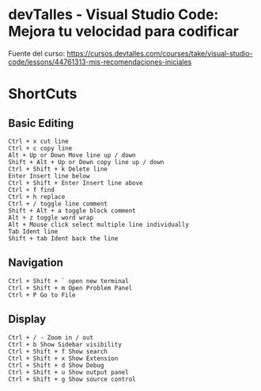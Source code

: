 # devTalles - Visual Studio Code: Mejora tu velocidad para codificar

Fuente del curso: https://cursos.devtalles.com/courses/take/visual-studio-code/lessons/44761313-mis-recomendaciones-iniciales

# ShortCuts

## Basic Editing

    Ctrl + x cut line
    Ctrl + c copy line
    Alt + Up or Down Move line up / down
    Shift + Alt + Up or Down copy line up / down
    Ctrl + Shift + k Delete line
    Enter Insert line below
    Ctrl + Shift + Enter Insert line above
    Ctrl + f find
    Ctrl + h replace
    Ctrl + / toggle line comment
    Shift + Alt + a toggle block comment
    Alt + z toggle word wrap
    Alt + Mouse click select multiple line individually
    Tab Ident line
    Shift + tab Ident back the line

## Navigation

    Ctrl + Shift + ` open new terminal
    Ctrl + Shift + m Open Problem Panel
    Ctrl + P Go to File

## Display

    Ctrl + / - Zoom in / out
    Ctrl + b Show Sidebar visibility
    Ctrl + Shift + f Show search
    Ctrl + Shift + x Show Extension
    Ctrl + Shift + d Show Debug
    Ctrl + Shift + u Show output panel
    Ctrl + Shift + g Show source control

